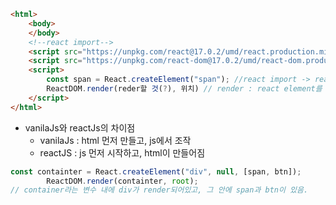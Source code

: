 ```html
<html>
    <body>
    </body>
    <!--react import-->
    <script src="https://unpkg.com/react@17.0.2/umd/react.production.min.js"></script>
    <script src="https://unpkg.com/react-dom@17.0.2/umd/react-dom.production.min.js"></script>
    <script>
        const span = React.createElement("span"); //react import -> react objcet에 접근
        ReactDOM.render(reder할 것(?), 위치) // render : react element를 html로 만들어 배치한다는 것
    </script>
</html>
```

-  vanilaJs와 reactJs의 차이점
    - vanilaJs : html 먼저 만들고, js에서 조작
    - reactJS : js 먼저 시작하고, html이 만들어짐


```jsx
const containter = React.createElement("div", null, [span, btn]);
        ReactDOM.render(containter, root);
// container라는 변수 내에 div가 render되어있고, 그 안에 span과 btn이 있음. 
```